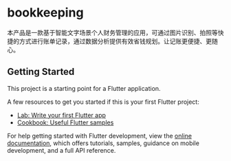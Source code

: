 # bookkeeping

本产品是一款基于智能文字场景个人财务管理的应用，可通过图片识别、拍照等快捷的方式进行账单记录，通过数据分析提供有效省钱规划。让记账更便捷、更随心。

## Getting Started

This project is a starting point for a Flutter application.

A few resources to get you started if this is your first Flutter project:

- [Lab: Write your first Flutter app](https://docs.flutter.dev/get-started/codelab)
- [Cookbook: Useful Flutter samples](https://docs.flutter.dev/cookbook)

For help getting started with Flutter development, view the
[online documentation](https://docs.flutter.dev/), which offers tutorials,
samples, guidance on mobile development, and a full API reference.
